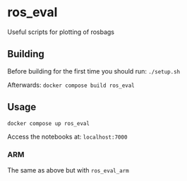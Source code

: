 # ros_eval
Useful scripts for plotting of rosbags

## Building 
Before building for the first time you should run:
`./setup.sh`

Afterwards:
`docker compose build ros_eval`

## Usage
`docker compose up ros_eval`

Access the notebooks at: `localhost:7000`

### ARM
The same as above but with `ros_eval_arm`